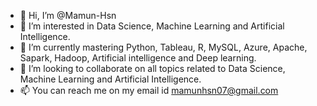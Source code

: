 - 👋 Hi, I’m @Mamun-Hsn
- 👀 I’m interested in Data Science, Machine Learning and Artificial Intelligence.
- 🌱 I’m currently mastering Python, Tableau, R, MySQL, Azure, Apache, Sapark, Hadoop, Artificial intelligence and Deep learning.
- 💞️ I’m looking to collaborate on all topics related to Data Science, Machine Learning and Artificial Intelligence.
- 📫 You can reach me on my email id mamunhsn07@gmail.com

<!---
Mamun-Hsn/Mamun-Hsn is a ✨ special ✨ repository because its `README.md` (this file) appears on your GitHub profile.
You can click the Preview link to take a look at your changes.
--->
